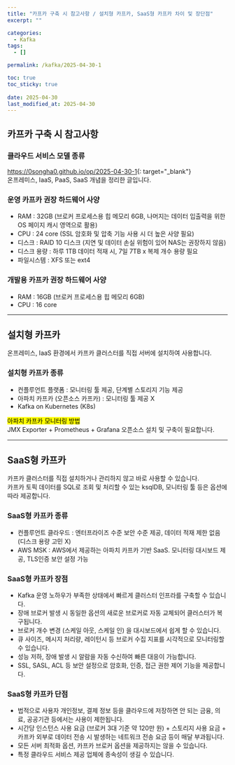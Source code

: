 ```yaml
---
title: "카프카 구축 시 참고사항 / 설치형 카프카, SaaS형 카프카 차이 및 장단점"
excerpt: ""

categories:
  - Kafka
tags:
  - []

permalink: /kafka/2025-04-30-1

toc: true
toc_sticky: true
 
date: 2025-04-30
last_modified_at: 2025-04-30
---
```


## 카프카 구축 시 참고사항

### 클라우드 서비스 모델 종류
<https://0songha0.github.io/op/2025-04-30-1>{: target="_blank"}  
온프레미스, IaaS, PaaS, SaaS 개념을 정리한 글입니다.

### 운영 카프카 권장 하드웨어 사양
- RAM : 32GB (브로커 프로세스용 힙 메모리 6GB, 나머지는 데이터 입출력을 위한 OS 페이지 캐시 영역으로 활용)
- CPU : 24 core (SSL 암호화 및 압축 기능 사용 시 더 높은 사양 필요)
- 디스크 : RAID 10 디스크 (지연 및 데이터 손실 위험이 있어 NAS는 권장하지 않음)
- 디스크 용량 : 하루 1TB 데이터 적재 시, 7일 7TB x 복제 개수 용량 필요
- 파일시스템 : XFS 또는 ext4

### 개발용 카프카 권장 하드웨어 사양
- RAM : 16GB (브로커 프로세스용 힙 메모리 6GB)
- CPU : 16 core

---

## 설치형 카프카

온프레미스, IaaS 환경에서 카프카 클러스터를 직접 서버에 설치하여 사용합니다.

### 설치형 카프카 종류
- 컨플루언트 플랫폼 : 모니터링 툴 제공, 단계별 스토리지 기능 제공
- 아파치 카프카 (오픈소스 카프카) : 모니터링 툴 제공 X
- Kafka on Kubernetes (K8s)

<mark>아파치 카프카 모니터링 방법</mark>  
JMX Exporter + Prometheus + Grafana 오픈소스 설치 및 구축이 필요합니다.

---

## SaaS형 카프카

카프카 클러스터를 직접 설치하거나 관리하지 않고 바로 사용할 수 있습니다.  
카프카 토픽 데이터를 SQL로 조회 및 처리할 수 있는 ksqlDB, 모니터링 툴 등은 옵션에 따라 제공합니다.  

### SaaS형 카프카 종류
- 컨플루언트 클라우드 : 엔터프라이즈 수준 보안 수준 제공, 데이터 적재 제한 없음 (디스크 용량 고민 X)
- AWS MSK : AWS에서 제공하는 아파치 카프카 기반 SaaS. 모니터링 대시보드 제공, TLS인증 보안 설정 가능

### SaaS형 카프카 장점
- Kafka 운영 노하우가 부족한 상태에서 빠르게 클러스터 인프라를 구축할 수 있습니다.
- 장애 브로커 발생 시 동일한 옵션의 새로운 브로커로 자동 교체되어 클러스터가 복구됩니다.
- 브로커 개수 변경 (스케일 아웃, 스케일 인) 을 대시보드에서 쉽게 할 수 있습니다.
- 큐 사이즈, 메시지 처리량, 레이턴시 등 브로커 수집 지표를 시각적으로 모니터링할 수 있습니다.
- 성능 저하, 장애 발생 시 알람을 자동 수신하여 빠른 대응이 가능합니다.
- SSL, SASL, ACL 등 보안 설정으로 암호화, 인증, 접근 권한 제어 기능을 제공합니다.

### SaaS형 카프카 단점
- 법적으로 사용자 개인정보, 결제 정보 등을 클라우드에 저장하면 안 되는 금융, 의료, 공공기관 등에서는 사용이 제한됩니다.
- 시간당 인스턴스 사용 요금 (브로커 3대 기준 약 120만 원) + 스토리지 사용 요금 + 카프카 외부로 데이터 전송 시 발생하는 네트워크 전송 요금 등이 매달 부과됩니다.
- 모든 서버 최적화 옵션, 카프카 브로커 옵션을 제공하지는 않을 수 있습니다.
- 특정 클라우드 서비스 제공 업체에 종속성이 생길 수 있습니다.
